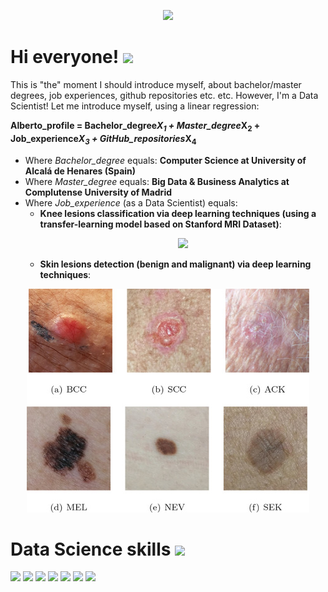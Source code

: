 <p align="center">
 <img src="https://pbs.twimg.com/media/CqaI7iEWcAAimn6.jpg">
</p>
 
# Hi everyone! <img src="https://raw.githubusercontent.com/MartinHeinz/MartinHeinz/master/wave.gif" width="30px">
This is "the" moment I should introduce myself, about bachelor/master degrees, job experiences, github repositories etc. etc. However, I'm a Data Scientist! Let me introduce myself, using a linear regression:

__Alberto\_profile = Bachelor\_degree*X<sub>1</sub> + Master\_degree*X<sub>2</sub> + Job\_experience*X<sub>3</sub> + GitHub\_repositories*X<sub>4</sub>__

* Where _Bachelor\_degree_ equals: __Computer Science at University of Alcalá de Henares (Spain)__
* Where _Master\_degree_ equals: __Big Data & Business Analytics at Complutense University of Madrid__
* Where _Job\_experience_ (as a Data Scientist) equals:
  * __Knee lesions classification via deep learning techniques (using a transfer-learning model based on Stanford MRI Dataset)__:  
    <p align="center">
     <img src="./media/knee.gif">
    </p>
  * __Skin lesions detection (benign and malignant) via deep learning techniques__:
<p align="center">
 <img src="./media/skin.jpg">
</p>
 
# Data Science skills <img src="https://miro.medium.com/max/640/1*ZS7xxm9jkGIcRnH3QKs02g.gif" width="200px">
<img src="https://img.shields.io/badge/Python-%3C%5C%3E-yellow"> <img src="https://img.shields.io/badge/R-%3C%5C%3E-blue"> <img src="https://img.shields.io/badge/Scala-%3C%2F%3E%20-red"> <img src="https://img.shields.io/badge/Tensorflow-AI-orange"> <img src="https://img.shields.io/badge/Tensorflow-AI-orange"> <img src="https://img.shields.io/badge/Keras-AI-darkred"> <img src="https://img.shields.io/badge/PyTorch-AI-orange">
